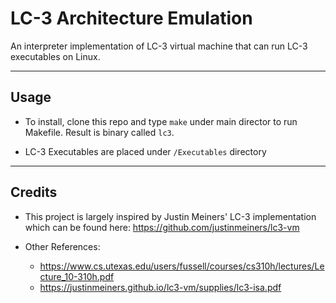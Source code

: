 # LC-3 Architecture Emulation

An interpreter implementation of LC-3 virtual machine that can run LC-3 executables on Linux.

---

## Usage

- To install, clone this repo and type `make` under main director to run Makefile. Result is binary called `lc3`.

- LC-3 Executables are placed under `/Executables` directory

---

## Credits

- This project is largely inspired by Justin Meiners' LC-3 implementation which can be found here: https://github.com/justinmeiners/lc3-vm

- Other References:
	- https://www.cs.utexas.edu/users/fussell/courses/cs310h/lectures/Lecture_10-310h.pdf
	- https://justinmeiners.github.io/lc3-vm/supplies/lc3-isa.pdf
